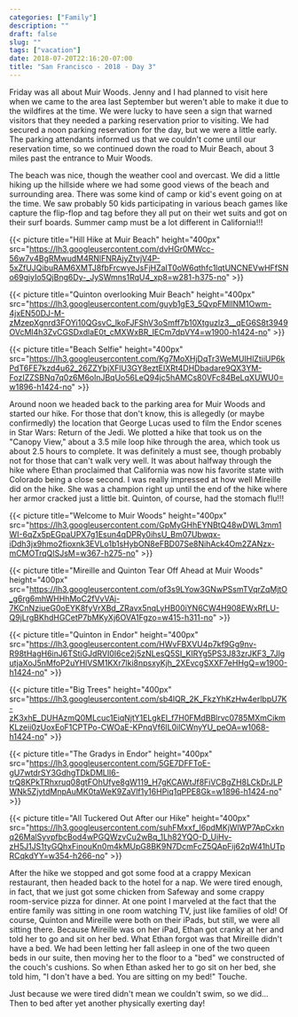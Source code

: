 ```yaml
---
categories: ["Family"]
description: ""
draft: false
slug: ""
tags: ["vacation"]
date: 2018-07-20T22:16:20-07:00
title: "San Francisco - 2018 - Day 3"
---
```


Friday was all about Muir Woods. Jenny and I had planned to visit here when we came to the area last September but weren't able to make it due to the wildfires at the time. We were lucky to have seen a sign that warned visitors that they needed a parking reservation prior to visiting. We had secured a noon parking reservation for the day, but we were a little early. The parking attendants informed us that we couldn't come until our reservation time, so we continued down the road to Muir Beach, about 3 miles past the entrance to Muir Woods.

The beach was nice, though the weather cool and overcast. We did a little hiking up the hillside where we had some good views of the beach and surrounding area. There was some kind of camp or kid's event going on at the time. We saw probably 50 kids participating in various beach games like capture the flip-flop and tag before they all put on their wet suits and got on their surf boards. Summer camp must be a lot different in California!!!

{{< picture title="Hill Hike at Muir Beach" height="400px" src="https://lh3.googleusercontent.com/dvHGr0MWcc-56w7v4BgRMwudM4RNlFNRAjyZtvjV4P-5xZfUJQibuRAM6XMTJ8fbFrcwyeJsFjHZaIT0oW6qthfc1lqtUNCNEVwHFfSNo69giyIo5QjBng6Dy-_JySWmns1RqU4_xp8=w281-h375-no" >}}

{{< picture title="Quinton overlooking Muir Beach" height="400px" src="https://lh3.googleusercontent.com/guyb1gE3_5QvpFMllNM1Owm-4jxEN50DJ-M-zMzepXgnrd3FOYi10QGsvC_lkoFJFShV3oSmff7b10Xtguzlz3__qEG6S8t3949OVcMl4h3ZvCGSDxdlaE0t_cMXWxBR_IECm7dpVY4=w1900-h1424-no" >}}

{{< picture title="Beach Selfie" height="400px" src="https://lh3.googleusercontent.com/Kg7MoXHjDqTr3WeMUIHlZtiiUP6kPdT6FE7kzd4u62_26ZZYbjXFlU3GY8eztEIXRt4DHDbadare9QX3YM-FozIZZSBNq7q0z6M6olnJBqUo56LeQ94jc5hAMCs80VFc84BeLqXUWU0=w1896-h1424-no" >}}

Around noon we headed back to the parking area for Muir Woods and started our hike. For those that don't know, this is allegedly (or maybe confirmedly) the location that George Lucas used to film the Endor scenes in Star Wars: Return of the Jedi. We plotted a hike that took us on the "Canopy View," about a 3.5 mile loop hike through the area, which took us about 2.5 hours to complete. It was definitely a must see, though probably not for those that can't walk very well. It was about halfway through the hike where Ethan proclaimed that California was now his favorite state with Colorado being a close second. I was really impressed at how well Mireille did on the hike. She was a champion right up until the end of the hike where her armor cracked just a little bit. Quinton, of course, had the stomach flu!!!

{{< picture title="Welcome to Muir Woods" height="400px" src="https://lh3.googleusercontent.com/GpMyGHhEYNBtQ48wDWL3mm1WI-6qZx5pEGpaUPX7g1Esun4qDPRy0ihsU_Bm07Ubwqx-iDdh3jx9hmo2fioxnk3EVLo1b1sHybON8eFBD07Se8NihAck4Om2ZANzx-mCMOTrqQISJsM=w367-h275-no" >}}

{{< picture title="Mireille and Quinton Tear Off Ahead at Muir Woods" height="400px" src="https://lh3.googleusercontent.com/of3s9LYow3GNwPSsmTVqrZqMjtO_g6rg6mhWHHhMoC2fVvVAj-7KCnNziueG0oEYK8fyVrXBd_ZRavx5nqLyHB00iYN6CW4H908EWxRfLU-Q9jLrgBKhdHGCetP7bMKyXj6OVA1Fgzo=w415-h311-no" >}}

{{< picture title="Quinton in Endor" height="400px" src="https://lh3.googleusercontent.com/HWvFBXVU4p7kf9Gg9nv-R98tHagH6inJ6TStiGJdRVI0I6ce2j5zNLesQ5SI_KIRYg5PS3J83zrJKF3_7JlgutjaXoJ5nMfoP2uYHlVSM1KXr7lki8npsxyKjh_2XEvcgSXXF7eHHgQ=w1900-h1424-no" >}}

{{< picture title="Big Trees" height="400px" src="https://lh3.googleusercontent.com/sb4lQR_2K_FkzYhKzHw4erlbpU7K-zK3xhE_DUHAzmQ0MLcuc1EiqNjtY1ELgkEI_f7H0FMdBBlrvc0785MXmCikmKLzeii0zUoxEoF1CPTPo-CWOaE-KPnqVf6IL0ilCWnyYU_peOA=w1068-h1424-no" >}}

{{< picture title="The Gradys in Endor" height="400px" src="https://lh3.googleusercontent.com/5GE7DFFToE-gU7wtdrSY3GdhgTDkDMLlI6-trQ8KPkTRhxruq08gtFOhUfye8gW119_H7gKCAWtJf8FiVCBgZH8LCkDrJLPWNk5ZjytdMnpAuMK0taWeK9ZaVlf1y16HPiq1qPPE8Gk=w1896-h1424-no" >}}

{{< picture title="All Tuckered Out After our Hike" height="400px" src="https://lh3.googleusercontent.com/suhFMxxf_I6pdMKjWlWP7ApCxknq26MalSyvpfbcBod4wPGQWzvCu2wBq_1Lh82YQO-D_UiHv-zH5J1JS1tyGQhxFinouKn0m4kMUpG8BK9N7DcmFcZ5QApFij62qW41hUTpRCqkdYY=w354-h266-no" >}}

After the hike we stopped and got some food at a crappy Mexican restaurant, then headed back to the hotel for a nap. We were tired enough, in fact, that we just got some chicken from Safeway and some crappy room-service pizza for dinner. At one point I marveled at the fact that the entire family was sitting in one room watching TV, just like families of old! Of course, Quinton and Mireille were both on their iPads, but still, we were all sitting there. Because Mireille was on her iPad, Ethan got cranky at her and told her to go and sit on her bed. What Ethan forgot was that Mireille didn't have a bed. We had been letting her fall asleep in one of the two queen beds in our suite, then moving her to the floor to a "bed" we constructed of the couch's cushions. So when Ethan asked her to go sit on her bed, she told him, "I don't have a bed. You are sitting on my bed!" Touche.

Just because we were tired didn't mean we couldn't swim, so we did... Then to bed after yet another physically exerting day!
